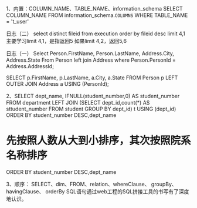 1、内置：COLUMN_NAME、TABLE_NAME、information_schema
SELECT COLUMN_NAME FROM information_schema.`COLUMNS` WHERE TABLE_NAME = 't_user'

日志（二）
select distinct fileid from execution order by fileid desc limit 4,1
主要学习limit 4,1，是指返回5
如果limit 4,2，返回5,6

日志（一）
Select Person.FirstName, Person.LastName, Address.City, Address.State From Person left join Address where Person.PersonId = Address.AddressId;

SELECT p.FirstName, p.LastName, a.City, a.State
FROM Person p LEFT OUTER JOIN Address a USING (PersonId);

2、SELECT dept_name, IFNULL(student_number,0) AS student_number FROM department
LEFT JOIN (SELECT dept_id,count(*) AS sttudent_number FROM student GROUP BY dept_id) t USING (dept_id) ORDER BY student_number DESC,dept_name

# 先按照人数从大到小排序，其次按照院系名称排序
ORDER BY student_number DESC,dept_name

3、顺序：
SELECT、dim、FROM、relation、whereClause、 groupBy、havingClause、 orderBy
SQL语句通过web工程的SQL拼接工具的书写有了深度地认识。

